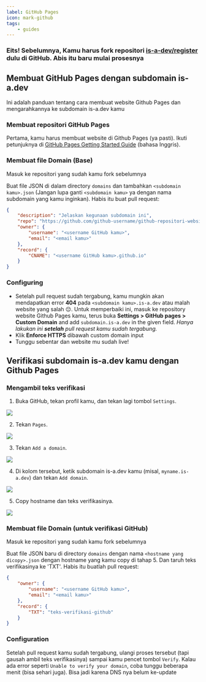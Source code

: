 ```yaml
---
label: GitHub Pages
icon: mark-github
tags:
    - guides
---
```


### Eits! Sebelumnya, Kamu harus fork repositori [is-a-dev/register](https://github.com/is-a-dev/register) dulu di GitHub. Abis itu baru mulai prosesnya

## Membuat GitHub Pages dengan subdomain is-a.dev

Ini adalah panduan tentang cara membuat website Github Pages dan mengarahkannya ke subdomain is-a.dev kamu

### Membuat repositori GitHub Pages

Pertama, kamu harus membuat website di Github Pages (ya pasti). Ikuti petunjuknya di [GitHub Pages Getting Started Guide](https://docs.github.com/en/pages/getting-started-with-github-pages) (bahasa Inggris).

### Membuat file Domain (Base)

Masuk ke repositori yang sudah kamu fork sebelumnya

Buat file JSON di dalam directory `domains` dan tambahkan `<subdomain kamu>.json` (Jangan lupa ganti `<subdomain kamu>` ya dengan nama subdomain yang kamu inginkan). Habis itu buat pull request:

```json
{
    "description": "Jelaskan kegunaan subdomain ini",
    "repo": "https://github.com/github-username/github-repositori-website-ini",
    "owner": {
        "username": "<username GitHub kamu>",
        "email": "<email kamu>"
    },
    "record": {
        "CNAME": "<username GitHub kamu>.github.io"
    }
}
```

### Configuring

- Setelah pull request sudah tergabung, kamu mungkin akan mendapatkan error **404** pada `<subdomain kamu>.is-a.dev` atau malah website yang salah 😔. Untuk memperbaiki ini, masuk ke repository website Github Pages kamu, terus buka **Settings > GitHub pages > Custom Domain** and add `subdomain.is-a.dev` in the given field. _Hanya lakukan ini **setelah** pull request kamu sudah tergabung._
- Klik **Enforce HTTPS** dibawah custom domain input
- Tunggu sebentar dan website mu sudah live!

## Verifikasi subdomain is-a.dev kamu dengan Github Pages

### Mengambil teks verifikasi

1. Buka GitHub, tekan profil kamu, dan tekan lagi tombol `Settings`.

![](../../media/github_pages_verification/step_1.png)

2. Tekan `Pages`.

![](../../media/github_pages_verification/step_2.png)

3. Tekan `Add a domain`.

![](../../media/github_pages_verification/step_3.png)

4. Di kolom tersebut, ketik subdomain is-a.dev kamu (misal, `myname.is-a.dev`) dan tekan `Add domain`.

![](../../media/github_pages_verification/step_4.png)

5. Copy hostname dan teks verifikasinya.

![](../../media/github_pages_verification/step_5.png)

### Membuat file Domain (untuk verifikasi GitHub)

Masuk ke repositori yang sudah kamu fork sebelumnya

Buat file JSON baru di directory `domains` dengan nama `<hostname yang dicopy>.json` dengan hostname yang kamu copy di tahap 5. Dan taruh teks verifikasinya ke 'TXT'. Habis itu buatlah pull request:

```json
{
    "owner": {
        "username": "<username GitHub kamu>",
        "email": "<email kamu>"
    },
    "record": {
        "TXT": "teks-verifikasi-github"
    }
}
```

### Configuration

Setelah pull request kamu sudah tergabung, ulangi proses tersebut (tapi gausah ambil teks verifikasinya) sampai kamu pencet tombol `Verify`. Kalau ada error seperti `Unable to verify your domain`, coba tunggu beberapa menit (bisa sehari juga). Bisa jadi karena DNS nya belum ke-update
